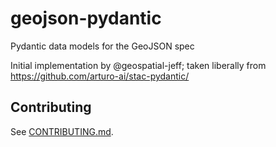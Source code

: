 # geojson-pydantic
Pydantic data models for the GeoJSON spec

Initial implementation by @geospatial-jeff; taken liberally from https://github.com/arturo-ai/stac-pydantic/

## Contributing

See [CONTRIBUTING.md](CONTRIBUTING.md).
